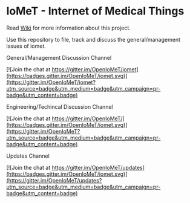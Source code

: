 # IoMeT - Internet of Medical Things

Read [Wiki](https://github.com/OpenIoMeT/iomet/wiki) for more information about this project.

Use this repository to file, track and discuss the general/management issues of iomet. 

General/Management Discussion Channel

[![Join the chat at https://gitter.im/OpenIoMeT/iomet](https://badges.gitter.im/OpenIoMeT/iomet.svg)](https://gitter.im/OpenIoMeT/iomet?utm_source=badge&utm_medium=badge&utm_campaign=pr-badge&utm_content=badge)

Engineering/Techincal Discussion Channel

[![Join the chat at https://gitter.im/OpenIoMeT/](https://badges.gitter.im/OpenIoMeT/iomet.svg)](https://gitter.im/OpenIoMeT?utm_source=badge&utm_medium=badge&utm_campaign=pr-badge&utm_content=badge)

Updates Channel

[![Join the chat at https://gitter.im/OpenIoMeT/updates](https://badges.gitter.im/OpenIoMeT/iomet.svg)](https://gitter.im/OpenIoMeT/updates?utm_source=badge&utm_medium=badge&utm_campaign=pr-badge&utm_content=badge)
 
